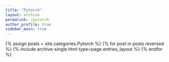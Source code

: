 ```yaml
---
title: "Pytorch"
layout: archive
permalink: /pytorch
author_profile: true
sidebar_main: true
---
```


{% assign posts = site.categories.Pytorch %}
{% for post in posts reversed %} {% include archive-single.html type=page.entries_layout %} {% endfor %}

